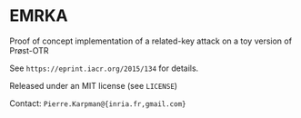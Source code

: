 # EMRKA
Proof of concept implementation of a related-key attack on a toy version of Prøst-OTR

See `https://eprint.iacr.org/2015/134` for details.

Released under an MIT license (see `LICENSE`)

Contact: `Pierre.Karpman@{inria.fr,gmail.com}`
